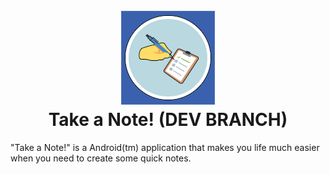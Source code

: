 
<h1 align="center">
    <br>
    <img src="logo.png" alt="Take a Note!">
    <br>
    <b>Take a Note! (DEV BRANCH)</b>
    <br>
</h1>
"Take a Note!" is a Android(tm) application that makes you life much easier
when you need to create some quick notes.
